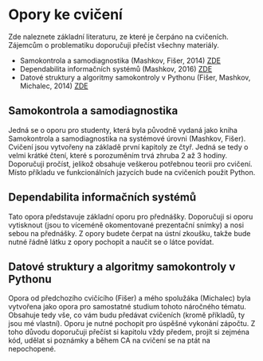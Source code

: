 # Opory ke cvičení

Zde naleznete základní literaturu, ze které je čerpáno na cvičeních. Zájemcům o problematiku doporučuji přečíst všechny materiály.

* Samokontrola a samodiagnostika (Mashkov, Fišer, 2014) [ZDE](https://github.com/pavelberanek91/dependabilita-is/blob/main/opory_cvičení/samokondiag.pdf)
* Dependabilita informačních systémů (Mashkov, 2016) [ZDE](https://github.com/pavelberanek91/dependabilita-is/blob/main/opory_cvičení/dependis.pdf)
* Datové struktury a algoritmy samokontroly v Pythonu (Fišer, Mashkov, Michalec, 2014) [ZDE](https://github.com/pavelberanek91/dependabilita-is/blob/main/opory_cvičení/depenpy.pdf)

## Samokontrola a samodiagnostika
Jedná se o oporu pro studenty, která byla původně vydaná jako kniha Samokontrola a samodiagnostika na systémové úrovni (Mashkov, Fišer). Cvičení jsou vytvořeny na 
základě první kapitoly ze čtyř. Jedná se tedy o velmi krátké čtení, které s porozuměním trvá zhruba 2 až 3 hodiny. Doporučuji pročíst, jelikož obsahuje veškerou
potřebnou teorii pro cvičení. Místo příkladu ve funkcionálních jazycích bude na cvičeních použit Python.

## Dependabilita informačních systémů
Tato opora představuje základní oporu pro přednášky. Doporučuji si oporu vytisknout (jsou to víceméně okomentované prezentační snímky) a nosi sebou na přednášky.
Z opory budete čerpat na ústní zkoušku, takže bude nutné řádně látku z opory pochopit a naučit se o látce povídat.

## Datové struktury a algoritmy samokontroly v Pythonu
Opora od předchozího cvičícího (Fišer) a mého spolužáka (Michalec) byla vytvořena jako opora pro samostatné studium tohoto náročného tématu. Obsahuje tedy vše, co
vám budu předávat cvičeních (kromě příkladů, ty jsou mé vlastní). Oporu je nutné pochopit pro úspěšné vykonání zápočtu. Z toho důvodu doporučuji přečíst si kapitolu
vždy předem, projít si zejména kód, udělat si poznámky a během CA na cvičení se na ptát na nepochopené.
